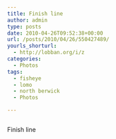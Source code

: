 ```yaml
---
title: Finish line
author: admin
type: posts
date: 2010-04-26T09:52:38+00:00
url: /posts/2010/04/26/550427489/
yourls_shorturl:
  - http://lobban.org/i/z
categories:
  - Photos
tags:
  - fisheye
  - lomo
  - north berwick
  - Photos

---
```

<div class="figure">
  <img src="https://andy.lobban.org/photo/1280/550427489/1/tumblr_l1ha3qWn0D1qzrl7b" alt="" />
</div>

Finish line